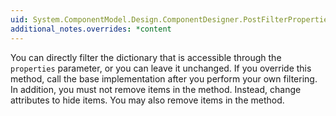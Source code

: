 ```yaml
---
uid: System.ComponentModel.Design.ComponentDesigner.PostFilterProperties(System.Collections.IDictionary)
additional_notes.overrides: *content
---
```


<p>You can directly filter the dictionary that is accessible through the <code>properties</code> parameter, or you can leave it unchanged. If you override this method, call the base implementation after you perform your own filtering. In addition, you must not remove items in the <xref href="System.ComponentModel.Design.ComponentDesigner.PostFilterProperties(System.Collections.IDictionary)"></xref> method. Instead, change attributes to hide items. You may also remove items in the <xref href="System.ComponentModel.Design.ComponentDesigner.PreFilterProperties(System.Collections.IDictionary)"></xref> method.</p>


